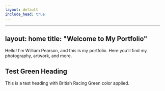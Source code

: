 ```yaml
---
layout: default
include_head: true
---
```

---
layout: home
title: "Welcome to My Portfolio"
---

Hello! I'm William Pearson, and this is my portfolio.  Here you'll find my photography, artwork, and more.
## Test Green Heading

This is a test heading with British Racing Green color applied.
